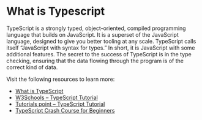 # What is Typescript

TypeScript is a strongly typed, object-oriented, compiled programming language that builds on JavaScript. It is a superset of the JavaScript language, designed to give you better tooling at any scale. TypeScript calls itself “JavaScript with syntax for types.” In short, it is JavaScript with some additional features. The secret to the success of TypeScript is in the type checking, ensuring that the data flowing through the program is of the correct kind of data.

Visit the following resources to learn more:

- [What is TypeScript](https://thenewstack.io/what-is-typescript/)
- [W3Schools – TypeScript Tutorial](https://www.w3schools.com/typescript/)
- [Tutorials point – TypeScript Tutorial](https://www.tutorialspoint.com/typescript/index.htm)
- [TypeScript Crash Course for Beginners](https://www.youtube.com/watch?v=d56mG7DezGs)